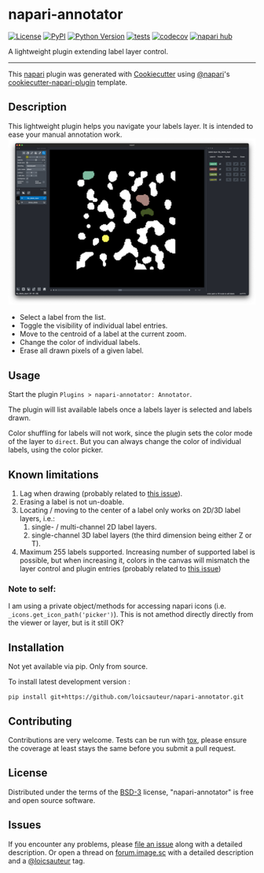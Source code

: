 # napari-annotator

[![License](https://img.shields.io/pypi/l/napari-annotator.svg?color=green)](https://github.com/loicsauteur/napari-annotator/raw/main/LICENSE)
[![PyPI](https://img.shields.io/pypi/v/napari-annotator.svg?color=green)](https://pypi.org/project/napari-annotator)
[![Python Version](https://img.shields.io/pypi/pyversions/napari-annotator.svg?color=green)](https://python.org)
[![tests](https://github.com/loicsauteur/napari-annotator/workflows/tests/badge.svg)](https://github.com/loicsauteur/napari-annotator/actions)
[![codecov](https://codecov.io/gh/loicsauteur/napari-annotator/branch/main/graph/badge.svg)](https://codecov.io/gh/loicsauteur/napari-annotator)
[![napari hub](https://img.shields.io/endpoint?url=https://api.napari-hub.org/shields/napari-annotator)](https://napari-hub.org/plugins/napari-annotator)

A lightweight plugin extending label layer control.

----------------------------------

This [napari] plugin was generated with [Cookiecutter] using [@napari]'s [cookiecutter-napari-plugin] template.

<!--
Don't miss the full getting started guide to set up your new package:
https://github.com/napari/cookiecutter-napari-plugin#getting-started

and review the napari docs for plugin developers:
https://napari.org/plugins/stable/index.html
-->
## Description
This lightweight plugin helps you navigate your labels layer. It is intended to ease your manual annotation work.
![Overview image](resources/image1.png)
- Select a label from the list.
- Toggle the visibility of individual label entries.
- Move to the centroid of a label at the current zoom.
- Change the color of individual labels.
- Erase all drawn pixels of a given label.



## Usage
Start the plugin `Plugins > napari-annotator: Annotator`.

The plugin will list available labels once a labels layer is selected and labels drawn.

Color shuffling for labels will not work, since the plugin sets the color mode of the layer to `direct`.
But you can always change the color of individual labels, using the color picker.

## Known limitations
1. Lag when drawing (probably related to [this issue](https://github.com/napari/napari/issues/2380#issue-825308887)).
2. Erasing a label is not un-doable.
3. Locating / moving to the center of a label only works on 2D/3D label layers, i.e.:
   1. single- / multi-channel 2D label layers.
   2. single-channel 3D label layers (the third dimension being either Z or T).
4. Maximum 255 labels supported. Increasing number of supported label is possible, but when increasing it, colors in the canvas will mismatch the layer control and plugin entries (probably related to [this issue](https://github.com/napari/napari/issues/3174))
<!--This mismatch will also prevent the hide button to work on those mismatched labels...-->

### Note to self:
I am using a private object/methods for accessing napari icons (i.e. `_icons.get_icon_path('picker')`).
This is not amethod directly directly from the viewer or layer, but is it still OK?


## Installation

Not yet available via pip. Only from source.
<!--
You can install `napari-annotator` via [pip]:

    pip install napari-annotator

-->

To install latest development version :

    pip install git+https://github.com/loicsauteur/napari-annotator.git


## Contributing

Contributions are very welcome. Tests can be run with [tox], please ensure
the coverage at least stays the same before you submit a pull request.

## License

Distributed under the terms of the [BSD-3] license,
"napari-annotator" is free and open source software.

## Issues

If you encounter any problems, please [file an issue] along with a detailed description.
Or open a thread on [forum.image.sc](https://forum.image.sc) with a detailed description
and a [@loicsauteur](https://github.com/loicsauteur) tag.


[napari]: https://github.com/napari/napari
[Cookiecutter]: https://github.com/audreyr/cookiecutter
[@napari]: https://github.com/napari
[MIT]: http://opensource.org/licenses/MIT
[BSD-3]: http://opensource.org/licenses/BSD-3-Clause
[GNU GPL v3.0]: http://www.gnu.org/licenses/gpl-3.0.txt
[GNU LGPL v3.0]: http://www.gnu.org/licenses/lgpl-3.0.txt
[Apache Software License 2.0]: http://www.apache.org/licenses/LICENSE-2.0
[Mozilla Public License 2.0]: https://www.mozilla.org/media/MPL/2.0/index.txt
[cookiecutter-napari-plugin]: https://github.com/napari/cookiecutter-napari-plugin

[file an issue]: https://github.com/loicsauteur/napari-annotator/issues

[napari]: https://github.com/napari/napari
[tox]: https://tox.readthedocs.io/en/latest/
[pip]: https://pypi.org/project/pip/
[PyPI]: https://pypi.org/
